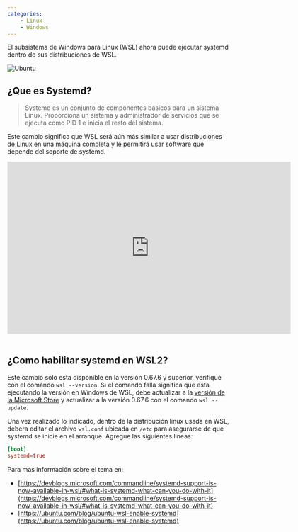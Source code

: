 ```yaml
---
categories: 
    - Linux
    - Windows
---
```



El subsistema de Windows para Linux (WSL) ahora puede ejecutar systemd dentro de sus distribuciones de WSL.

![Ubuntu](https://res.cloudinary.com/canonical/image/fetch/f_auto,q_auto,fl_sanitize,c_fill,w_1440/https://lh6.googleusercontent.com/38nIp-WwreQQwfJoX27U6jr5BfZEN_4kzsF80rDMm7W2wJmYxcYefqFPW-ktQnSeAsQACtGcSw6ItOlBhSg3vkSP4GOPu1K9GsL9Tu_ad7ufz6LF87HjrNXcXS9EvZSWC0NLaNaYIt7M8sjkkp8zc9rEn-_LVES-VY_9NN0zspZbJ70Fn1y3tppnNQ)

## ¿Que es Systemd?

> Systemd es un conjunto de componentes básicos para un sistema Linux. Proporciona un sistema y administrador de servicios que se ejecuta como PID 1 e inicia el resto del sistema.

Este cambio significa que WSL será aún más similar a usar distribuciones de Linux en una máquina completa y le permitirá usar software que depende del soporte de systemd.

<div class='youtube-video'>
  <iframe title="video" width="640" height="390" src="https://www.youtube.com/embed/Ja3qikzd-as" frameborder="0" allowfullscreen></iframe>
</div>
<br />

## ¿Como habilitar systemd en WSL2?

Este cambio solo esta disponible en la versión 0.67.6 y superior, verifique con el comando ```wsl --version```. Si el comando falla
significa que esta ejecutando la versión en Windows de WSL, debe actualizar a la [versión de la Microsoft Store](https://apps.microsoft.com/store/detail/windows-subsystem-for-linux/9P9TQF7MRM4R) y actualizar a la versión
0.67.6 con el comando ```wsl --update```.

Una vez realizado lo indicado, dentro de la distribución linux usada en WSL, debera editar el archivo ```wsl.conf``` ubicada en ```/etc``` para asegurarse de que systemd se inicie en el arranque. Agregue las siguientes lineas:

```conf
[boot]
systemd=true
```

Para más información sobre el tema en: 

* [https://devblogs.microsoft.com/commandline/systemd-support-is-now-available-in-wsl/#what-is-systemd-what-can-you-do-with-it](https://devblogs.microsoft.com/commandline/systemd-support-is-now-available-in-wsl/#what-is-systemd-what-can-you-do-with-it)
* [https://ubuntu.com/blog/ubuntu-wsl-enable-systemd](https://ubuntu.com/blog/ubuntu-wsl-enable-systemd)
